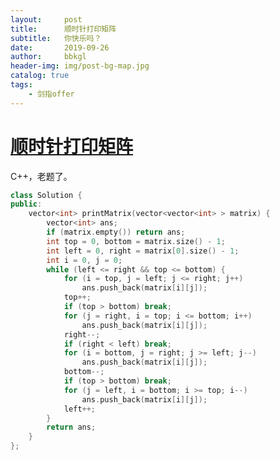 ```yaml
---
layout:     post
title:      顺时针打印矩阵
subtitle:   你快乐吗？
date:       2019-09-26
author:     bbkgl
header-img: img/post-bg-map.jpg
catalog: true
tags:
    - 剑指offer
---
```


# [顺时针打印矩阵](https://www.nowcoder.com/practice/9b4c81a02cd34f76be2659fa0d54342a?tpId=13&tqId=11172&rp=1&ru=/ta/coding-interviews&qru=/ta/coding-interviews/question-ranking )

C++，老题了。

```cpp
class Solution {
public:
    vector<int> printMatrix(vector<vector<int> > matrix) {
        vector<int> ans;
        if (matrix.empty()) return ans;
        int top = 0, bottom = matrix.size() - 1;
        int left = 0, right = matrix[0].size() - 1;
        int i = 0, j = 0;
        while (left <= right && top <= bottom) {
            for (i = top, j = left; j <= right; j++) 
                ans.push_back(matrix[i][j]);
            top++;
            if (top > bottom) break;
            for (j = right, i = top; i <= bottom; i++)
                ans.push_back(matrix[i][j]);
            right--;
            if (right < left) break;
            for (i = bottom, j = right; j >= left; j--)
                ans.push_back(matrix[i][j]);
            bottom--;
            if (top > bottom) break;
            for (j = left, i = bottom; i >= top; i--)
                ans.push_back(matrix[i][j]);
            left++;
        }
        return ans;
    }
};
```






